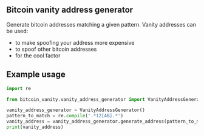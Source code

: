 ## Bitcoin vanity address generator

Generate bitcoin addresses matching a given pattern.
Vanity addresses can be used:
- to make spoofing your address more expensive
- to spoof other bitcoin addresses
- for the cool factor

## Example usage
```python
import re

from bitcoin_vanity.vanity_address_generator import VanityAddressGenerator

vanity_address_generator = VanityAddressGenerator()
pattern_to_match = re.compile('.*12[AB].*')
vanity_address = vanity_address_generator.generate_address(pattern_to_match)
print(vanity_address)
```
